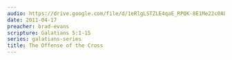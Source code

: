 ```yaml
---
audio: https://drive.google.com/file/d/1eRlgLSTZLE4qaE_RPQK-8E1Me22c0ALV/view
date: 2011-04-17
preacher: brad-evans
scripture: Galatians 5:1-15
series: galatians-series
title: The Offense of the Cross
---
```

